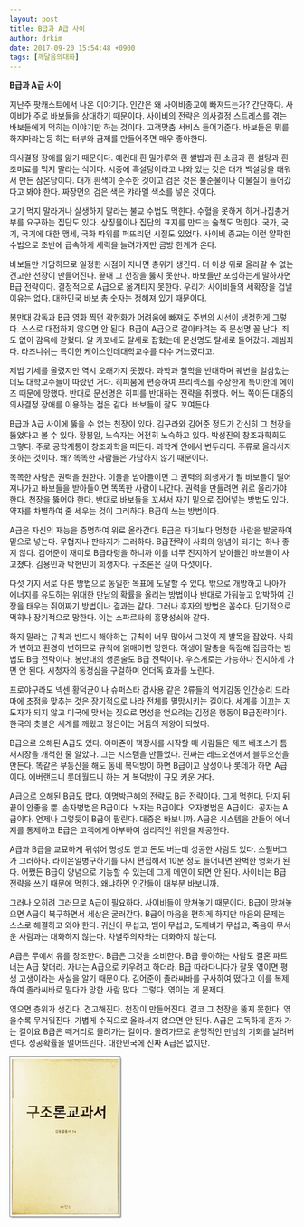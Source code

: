 ```yaml
---
layout: post
title: B급과 A급 사이
author: drkim
date: 2017-09-20 15:54:48 +0900
tags: [깨달음의대화]
---
```

 
 **B급과 A급 사이**

  


지난주 팟캐스트에서 나온 이야기다. 인간은 왜 사이비종교에 빠져드는가? 간단하다. 사이비가 주로 바보들을 상대하기 때문이다. 사이비의 전략은 의사결정 스트레스를 겪는 바보들에게 먹히는 이야기만 하는 것이다. 고객맞춤 서비스 들어가준다. 바보들은 뭐를 하지마라는둥 하는 터부와 금제를 만들어주면 매우 좋아한다. 

  


의사결정 장애를 앓기 때문이다. 예컨대 흰 밀가루와 흰 쌀밥과 흰 소금과 흰 설탕과 흰 조미료를 먹지 말라는 식이다. 시중에 흑설탕이라고 나와 있는 것은 대개 백설탕을 태워서 만든 삼온당이다. 대개 흰색이 순수한 것이고 검은 것은 불순물이나 이물질이 들어갔다고 봐야 한다. 짜장면의 검은 색은 캬라멜 색소를 넣은 것이다. 

  


고기 먹지 말라거나 살생하지 말라는 불교 수법도 먹힌다. 수혈을 못하게 하거나집총거부를 요구하는 집단도 있다. 상징물이나 집단의 표지를 만드는 술책도 먹힌다. 국가, 국기, 국기에 대한 맹세, 국화 따위를 퍼뜨리던 시절도 있었다. 사이비 종교는 이런 얄팍한 수법으로 초반에 급속하게 세력을 늘려가지만 금방 한계가 온다. 

  


바보들만 가담하므로 일정한 시점이 지나면 층위가 생긴다. 더 이상 위로 올라갈 수 없는 견고한 천장이 만들어진다. 끝내 그 천장을 뚫지 못한다. 바보들만 포섭하는게 말하자면 B급 전략이다. 결정적으로 A급으로 옮겨타지 못한다. 우리가 사이비들의 세확장을 겁낼 이유는 없다. 대한민국 바보 총 숫자는 정해져 있기 때문이다.

  


봉만대 감독과 B급 영화 찍던 곽현화가 어려움에 빠져도 주변의 시선이 냉정한게 그렇다. 스스로 대접하지 않으면 안 된다. B급이 A급으로 갈아타려는 즉 문선명 꼴 난다. 죄도 없이 감옥에 갇혔다. 알 카포네도 탈세로 잡혔는데 문선명도 탈세로 들어갔다. 괘씸죄다. 라즈니쉬는 특이한 케이스인데대학교수를 다수 거느렸다고.

  


제법 기세를 올렸지만 역시 오래가지 못했다. 과학과 철학을 반대하며 궤변을 일삼았는데도 대학교수들이 따랐던 거다. 히피붐에 편승하여 프리섹스를 주장한게 특이한데 에이즈 때문에 망했다. 반대로 문선명은 히피를 반대하는 전략을 취했다. 어느 쪽이든 대중의 의사결정 장애를 이용하는 점은 같다. 바보들이 잘도 꼬여든다.

  


B급과 A급 사이에 뚫을 수 없는 천장이 있다. 김구라와 김어준 정도가 간신히 그 천장을 뚫었다고 볼 수 있다. 황봉알, 노숙자는 어전히 노숙하고 있다. 박성진의 창조과학회도 그렇다. 주로 공학계통이 창조과학을 떠든다. 과학계 안에서 변두리다. 주류로 올라서지 못하는 것이다. 왜? 똑똑한 사람들은 가담하지 않기 때문이다.

  


똑똑한 사람은 권력을 원한다. 이들을 받아들이면 그 권력의 희생자가 될 바보들이 떨어져나가고 바보들을 받아들이면 똑똑한 사람이 나간다. 권력을 만들려면 위로 올라가야 한다. 천장을 뚫어야 한다. 반대로 바보들을 꼬셔서 자기 밑으로 집어넣는 방법도 있다. 약자를 차별하여 줄 세우는 것이 그러하다. B급이 쓰는 방법이다. 

  


A급은 자신의 재능을 증명하여 위로 올라간다. B급은 자기보다 멍청한 사람을 발굴하여 밑으로 넣는다. 무협지나 판타지가 그러하다. B급전략이 사회의 양념이 되기는 하나 좋지 않다. 김어준이 재미로 B급타령을 하니까 이를 너무 진지하게 받아들인 바보들이 사고쳤다. 김용민과 탁현민이 희생자다. 구조론은 길이 다섯이다.

  


다섯 가지 서로 다른 방법으로 동일한 목표에 도달할 수 있다. 밖으로 개방하고 나아가 에너지를 유도하는 위대한 만남의 확률을 올리는 방법이나 반대로 가둬놓고 압박하여 긴장을 태우는 쥐어짜기 방법이나 결과는 같다. 그러나 후자의 방법은 꼼수다. 단기적으로 먹히나 장기적으로 망한다. 이는 스파르타의 흥망성쇠와 같다.

  


하지 말라는 규칙과 반드시 해야하는 규칙이 너무 많아서 그것이 제 발목을 잡았다. 사회가 변하고 환경이 변하므로 규칙에 얽매이면 망한다. 허생이 말총을 독점해 집금하는 방법도 B급 전략이다. 봉만대의 생존술도 B급 전략이다. 우스개로는 가능하나 진지하게 가면 안 된다. 시청자의 동정심을 구걸하며 언더독 효과를 노린다. 

  


프로야구라도 넥센 황덕균이나 슈퍼스타 감사용 같은 2류들의 억지감동 인간승리 드라마에 초점을 맞추는 것은 장기적으로 나라 전체를 멸망시키는 길이다. 세계를 이끄는 지도자가 되지 않고 미국에 맞서는 짓으로 명성을 얻으려는 김정은 행동이 B급전략이다. 한국의 촛불은 세계를 깨웠고 정은이는 어둠의 제왕이 되었다.

  


B급으로 오해된 A급도 있다. 아마존이 책장사를 시작할 때 사람들은 제프 베조스가 틈새시장을 개척한 줄 알았다. 그는 시스템을 만들었다. 진짜는 레드오션에서 블루오션을 만든다. 똑같은 부동산을 해도 동네 복덕방이 하면 B급이고 삼성이나 롯데가 하면 A급이다. 에버랜드니 롯데월드니 하는 게 복덕방이 규모 키운 거다. 

  


A급으로 오해된 B급도 많다. 이명박근혜의 전략도 B급 전략이다. 그게 먹힌다. 단지 뒤끝이 안좋을 뿐. 손자병법은 B급이다. 노자는 B급이다. 오자병법은 A급이다. 공자는 A급이다. 언제나 그렇듯이 B급이 팔린다. 대중은 바보니까. A급은 시스템을 만들어 에너지를 통제하고 B급은 고객에게 아부하여 심리적인 위안을 제공한다.

  


A급과 B급을 교묘하게 뒤섞어 명성도 얻고 돈도 버는데 성공한 사람도 있다. 스필버그가 그러하다. 라이온일병구하기를 다시 편집해서 10분 정도 들어내면 완벽한 영화가 된다. 어쨌든 B급이 양념으로 기능할 수 있는데 그게 메인이 되면 안 된다. 사이비는 B급 전략을 쓰기 때문에 먹힌다. 왜냐하면 인간들이 대부분 바보니까. 

  


그러나 오히려 그러므로 A급이 필요하다. 사이비들이 망쳐놓기 때문이다. B급이 망쳐놓으면 A급이 복구하면서 세상은 굴러간다. B급이 마음을 편하게 하지만 마음의 문제는 스스로 해결하고 와야 한다. 귀신이 무섭고, 뱀이 무섭고, 도깨비가 무섭고, 죽음이 무서운 사람과는 대화하지 않는다. 차별주의자와는 대화하지 않는다.

  


A급은 무에서 유를 창조한다. B급은 그것을 소비한다. B급 좋아하는 사람도 결혼 파트너는 A급 찾더라. 자녀는 A급으로 키우려고 하더라. B급 따라다니다가 잘못 엮이면 평생 고생이라는 사실을 알기 때문이다. 김어준이 졸라씨바를 구사하여 떴다고 이를 복제하여 졸라씨바로 밀다가 망한 사람 많다. 그렇다. 엮이는 게 문제다.

  


엮으면 층위가 생긴다. 견고해진다. 천장이 만들어진다. 결코 그 천장을 뚫지 못한다. 엮을수록 무거워진다. 가볍게 수직으로 올라서지 않으면 안 된다. A급은 고독하게 혼자 가는 길이요 B급은 떼거리로 몰려가는 길이다. 몰려가므로 운명적인 만남의 기회를 날려버린다. 성공확률을 떨어뜨린다. 대한민국에 진짜 A급은 없지만. 

  



![](/files/attach/images/198/851/887/0.jpg)